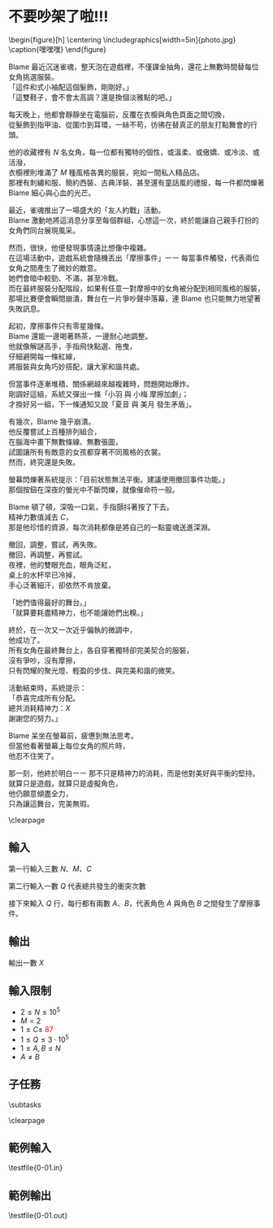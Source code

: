 # 不要吵架了啦!!!

\begin{figure}[h]
\centering
\includegraphics[width=5in]{photo.jpg}
\caption{嘿嘿嘿}
\end{figure}

Blame 最近沉迷雀魂，整天泡在遊戲裡，不僅課金抽角，還花上無數時間替每位女角挑選服裝。  
「這件和式小袖配這個髮飾，剛剛好。」  
「這雙鞋子，會不會太高調？還是換個淡雅點的吧。」  

每天晚上，他都會靜靜坐在電腦前，反覆在衣櫥與角色頁面之間切換，  
從髮飾到指甲油、從圍巾到耳環，一絲不苟，彷彿在替真正的朋友打點舞會的行頭。  

他的收藏裡有 $N$ 名女角，每一位都有獨特的個性，或溫柔、或傲嬌、或冷淡、或活潑，  
衣櫥裡則堆滿了 $M$ 種風格各異的服裝，宛如一間私人精品店。  
那裡有刺繡和服、簡約西裝、古典洋裝、甚至還有童話風的禮服，每一件都閃爍著 Blame 細心與心血的光芒。  

最近，雀魂推出了一場盛大的「友人約戰」活動。  
Blame 激動地將這消息分享至每個群組，心想這一次，終於能讓自己親手打扮的女角們同台展現風采。  

然而，很快，他便發現事情遠比想像中複雜。  
在這場活動中，遊戲系統會隨機丟出「摩擦事件」㇐㇐
每當事件觸發，代表兩位女角之間產生了微妙的敵意。  
她們會暗中較勁、不滿，甚至冷戰。  
而在最終服裝分配階段，如果有任意一對摩擦中的女角被分配到相同風格的服裝，  
那場比賽便會瞬間崩潰，舞台在一片爭吵聲中落幕，連 Blame 也只能無力地望著失敗訊息。  

起初，摩擦事件只有零星幾條。  
Blame 還能一邊喝著熱茶，一邊耐心地調整。  
他就像解謎高手，手指飛快點選、拖曳，  
仔細避開每一條紅線，  
將服裝與女角巧妙搭配，讓大家和諧共處。  

但當事件逐漸堆積、關係網越來越複雜時，問題開始爆炸。  
剛調好這組，系統又彈出一條「小羽 與 小梅 摩擦加劇」；  
才換好另一組，下一條通知又說「夏音 與 美月 發生矛盾」。  

有幾次，Blame 幾乎崩潰。  
他反覆嘗試上百種排列組合，  
在腦海中畫下無數條線、無數張圖，  
試圖讓所有有敵意的女孩都穿著不同風格的衣裳。  
然而，終究還是失敗。  

螢幕閃爍著系統提示：「目前狀態無法平衡。建議使用撤回事件功能。」  
那個按鈕在深夜的螢光中不斷閃爍，就像催命符一般。  

Blame 頓了頓，深吸一口氣，手指顫抖著按了下去。  
精神力數值減去 $C$，  
那是他珍惜的資源，每次消耗都像是將自己的一點靈魂送進深淵。  

撤回，調整，嘗試，再失敗。  
撤回，再調整，再嘗試。  
夜裡，他的雙眼充血，眼角泛紅，  
桌上的水杯早已冷掉，  
手心泛著細汗，卻依然不肯放棄。  

「她們值得最好的舞台。」  
「就算要耗盡精神力，也不能讓她們出糗。」  

終於，在一次又一次近乎偏執的微調中，  
他成功了。  
所有女角在最終舞台上，各自穿著獨特卻完美契合的服裝，  
沒有爭吵，沒有摩擦，  
只有閃耀的聚光燈、輕盈的步伐、與完美和諧的微笑。  

活動結束時，系統提示：  
「恭喜完成所有分配。  
總共消耗精神力：$X$  
謝謝您的努力。」  

Blame 呆坐在螢幕前，疲憊到無法思考。  
但當他看著螢幕上每位女角的照片時，  
他忍不住笑了。  

那一刻，他終於明白㇐㇐
那不只是精神力的消耗，而是他對美好與平衡的堅持。  
就算只是遊戲，就算只是虛擬角色，  
他仍願意傾盡全力，  
只為讓這舞台，完美無瑕。  

\clearpage

## 輸入
第一行輸入三數 $N$、$M$、$C$

第二行輸入一數 $Q$ 代表總共發生的衝突次數

接下來輸入 $Q$ 行，每行都有兩數 $A$、$B$，代表角色 $A$ 與角色 $B$ 之間發生了摩擦事件。

## 輸出
輸出一數 $X$

## 輸入限制
 - $2 \le N \le 10^5$
 - $M = 2$
 - $1 \le C \le$ <font color = "red">$87$</font>
 - $1 \le Q \le 3 \cdot 10^5$
 - $1 \le A, B \le N$
 - $A \neq B$

## 子任務
\subtasks

\clearpage

## 範例輸入
\testfile{0-01.in}

## 範例輸出
\testfile{0-01.out}